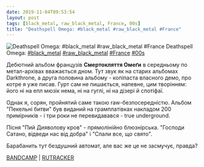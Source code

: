 ```yaml
---
date: 2019-11-04T09:53:54
layout: post
tags: [black_metal, raw_black_metal, France, 00s]
title: "Deathspell Omega: #black_metal #raw_black_metal #France"
---
```

![Deathspell Omega: #black_metal #raw_black_metal #France](https://f4.bcbits.com/img/a2966987933_5.jpg)
Deathspell Omega: [#black_metal](/tags/#black_metal) [#raw_black_metal](/tags/#raw_black_metal) [#France](/tags/#France) [#00s](/tags/#00s)

Дебютний альбом французів **Смертокляття Омеґи** в середньому по метал-архівах вважається дном. Тут звук як на старих альбомах Darkthrone, а друга половина альбому - копіпаста власного демо, про котре я уже писав. Гурт сам не пишається, напевне, цим творінням: його ні на епл мюзік нема, ні на гуглі, ні на дізері й спотіфаї.

Однак я, сорян, пройнятий саме такою raw-безпосередністю. Альбом &quot;Пекельні битви&quot; був виданий на грамплатівках накладом 200 примірників - і три роки не перевидавався - true underground.

Пісня &quot;Пий Дияволову кров&quot; - прямолінійно блюзнірська. &quot;Господи Сатано, відведи нас від добра&quot; і &quot;Спали все, що свято&quot;.

Барабанить тут бездушний автомат, але вас же це не засмучує, правда?

[BANDCAMP](https://deathspellomega.bandcamp.com/album/infernal-battles) | [RUTRACKER](https://rutracker.org/forum/viewtopic.php?t=2974278)